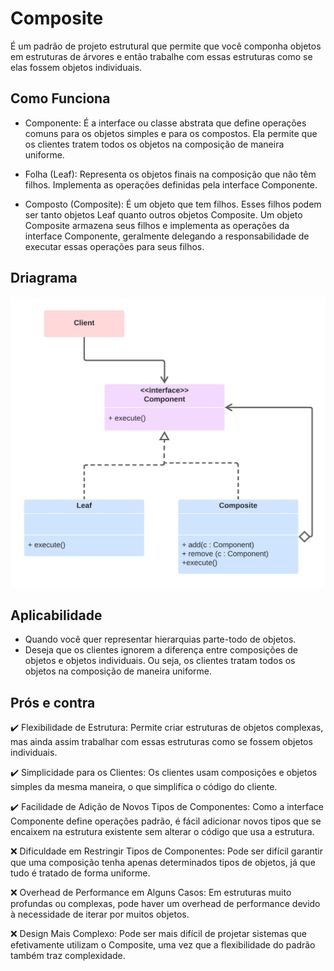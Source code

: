 # Composite

É um padrão de projeto estrutural que permite que você componha objetos em estruturas de árvores e então trabalhe com essas estruturas como se elas fossem objetos individuais.

## Como Funciona

* Componente: É a interface ou classe abstrata que define operações comuns para os objetos simples e para os compostos. Ela permite que os clientes tratem todos os objetos na composição de maneira uniforme.

* Folha (Leaf): Representa os objetos finais na composição que não têm filhos. Implementa as operações definidas pela interface Componente.

* Composto (Composite): É um objeto que tem filhos. Esses filhos podem ser tanto objetos Leaf quanto outros objetos Composite. Um objeto Composite armazena seus filhos e implementa as operações da interface Componente, geralmente delegando a responsabilidade de executar essas operações para seus filhos.

## Driagrama
![](composite.jpeg)

## Aplicabilidade

* Quando você quer representar hierarquias parte-todo de objetos.
* Deseja que os clientes ignorem a diferença entre composições de objetos e objetos individuais. Ou seja, os clientes tratam todos os objetos na composição de maneira uniforme.

## Prós e contra
✔️ Flexibilidade de Estrutura: Permite criar estruturas de objetos complexas, mas ainda assim trabalhar com essas estruturas como se fossem objetos individuais.

✔️ Simplicidade para os Clientes: Os clientes usam composições e objetos simples da mesma maneira, o que simplifica o código do cliente.

✔️ Facilidade de Adição de Novos Tipos de Componentes: Como a interface Componente define operações padrão, é fácil adicionar novos tipos que se encaixem na estrutura existente sem alterar o código que usa a estrutura.

❌ Dificuldade em Restringir Tipos de Componentes: Pode ser difícil garantir que uma composição tenha apenas determinados tipos de objetos, já que tudo é tratado de forma uniforme.

❌ Overhead de Performance em Alguns Casos: Em estruturas muito profundas ou complexas, pode haver um overhead de performance devido à necessidade de iterar por muitos objetos.

❌ Design Mais Complexo: Pode ser mais difícil de projetar sistemas que efetivamente utilizam o Composite, uma vez que a flexibilidade do padrão também traz complexidade.